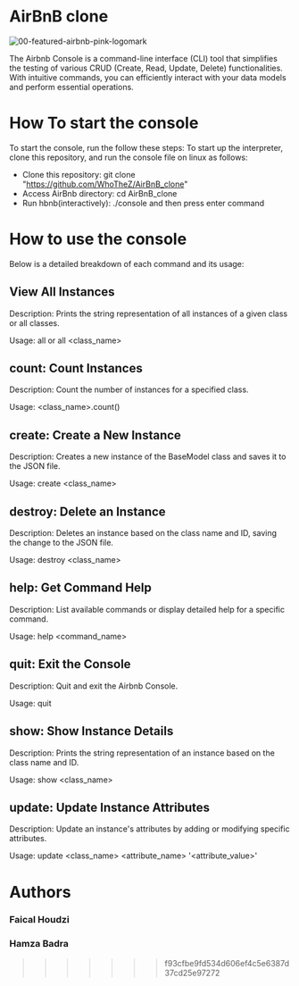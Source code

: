 # AirBnB clone
![00-featured-airbnb-pink-logomark](https://github.com/WhoTheZ/AirBnB_clone/assets/125459606/61cd05a2-21fe-4f67-bdfe-c47de94f7e32)

The Airbnb Console is a command-line interface (CLI) tool that simplifies the testing of various CRUD (Create, Read, Update, Delete) functionalities. With intuitive commands, you can efficiently interact with your data models and perform essential operations.

# How To start the console

To start the console, run the follow these steps: To start up the interpreter, clone this repository, and run the console file on linux as follows:

- Clone this repository: git clone "https://github.com/WhoTheZ/AirBnB_clone"
- Access AirBnb directory: cd AirBnB_clone
- Run hbnb(interactively): ./console and then press enter command

# How to use the console
Below is a detailed breakdown of each command and its usage:
## View All Instances
Description: Prints the string representation of all instances of a given class or all classes.

Usage:  all or all <class_name>

## count: Count Instances
Description: Count the number of instances for a specified class.

Usage: <class_name>.count()

## create: Create a New Instance
Description: Creates a new instance of the BaseModel class and saves it to the JSON file.

Usage: create <class_name>

## destroy: Delete an Instance
Description: Deletes an instance based on the class name and ID, saving the change to the JSON file.

Usage: destroy <class_name> <id>

## help: Get Command Help
Description: List available commands or display detailed help for a specific command.

Usage: help <command_name>

## quit: Exit the Console
Description: Quit and exit the Airbnb Console.

Usage: quit

## show: Show Instance Details

Description: Prints the string representation of an instance based on the class name and ID.

Usage: show <class_name> <id>

## update: Update Instance Attributes

Description: Update an instance's attributes by adding or modifying specific attributes.

Usage: update <class_name> <id> <attribute_name> '<attribute_value>'

# Authors
### Faical Houdzi
### Hamza Badra
>>>>>>> f93cfbe9fd534d606ef4c5e6387d37cd25e97272
